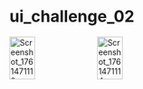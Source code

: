 # ui_challenge_02

<img width=30% height=14% alt="Screenshot_1761471110" src="https://github.com/user-attachments/assets/b8c0801f-1d1b-4127-8783-5f542fc5f746">   <img width=30% height=14% alt="Screenshot_1761471114" src="https://github.com/user-attachments/assets/e5416201-c894-4777-ba3c-905acedf00ea"> 

